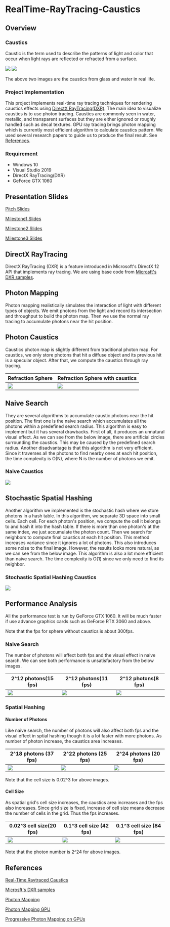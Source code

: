 # RealTime-RayTracing-Caustics

## Overview

### Caustics
Caustic is the term used to describe the patterns of light and color that occur when light rays are reflected or refracted from a surface.

![](img/realGlassCaustics.jpg) 
![](img/realWaterCaustics.jpg)

The above two images are the caustics from glass and water in real life.

### Project Implementation

This project implements real-time ray tracing techniques for rendering caustics effects using [DirectX RayTracing(DXR)](#directx-raytracing(dxr)). The main idea to visualize caustics is to use photon tracing. Caustics are commonly seen in water, metallic, and transparent surfaces but they are either ignored or roughly handled such as decal textures. GPU ray tracing brings photon mapping which is currently most efficient algorithm to calculate caustics pattern. We used several research papers to guide us to produce the final result. See [References](#references).

### Requirement

* Windows 10
* Visual Studio 2019
* DirectX RayTracing(DXR)
* GeForce GTX 1060

## Presentation Slides
[Pitch Slides](https://docs.google.com/presentation/d/1REs8Hu2autTPQMAH6XG6zNYCJJKy6ZIw7h2XxpiPR0Q/edit?usp=sharing)

[Milestone1 Slides](https://docs.google.com/presentation/d/1B7V_mOnpXrHAl32jmDtPGyeIjG3wCJcU7zVgILual1E/edit?usp=sharing)

[Milestone2 Slides](https://docs.google.com/presentation/d/1bBe-m0S8USm9JjuZ0aMPiBgOyF8d1e4xpH3DJyMze_Q/edit?usp=sharing)

[Milestone3 Slides](https://docs.google.com/presentation/d/1QpMr9G-N3W1MqqeVK1NEGOBwIfzCrvPcZRigRFSnQKE/edit?usp=sharing)

## DirectX RayTracing

DirectX RayTracing (DXR) is a feature introduced in Microsoft's DirectX 12 API that implements ray tracing. We are using base code from [Microsft's DXR samples](https://github.com/microsoft/DirectX-Graphics-Samples/tree/master/Samples/Desktop/D3D12Raytracing/src/D3D12RaytracingProceduralGeometry).

## Photon Mapping

Photon mapping realistically simulates the interaction of light with different types of objects. We emit photons from the light and record its intersection and throughput to build the photon map. Then we use the normal ray tracing to accumulate photons near the hit position.

## Photon Caustics

Caustics photon map is slightly different from traditional photon map. For caustics, we only store photons that hit a diffuse object and its previous hit is a specular object. After that, we compute the caustics through ray tracing.

| Refraction Sphere| Refraction Sphere with caustics |
|----|----|
| ![](img/sphereRefract.PNG) | ![](img/sphereNaive.PNG)|

## Naive Search

They are several algorithms to accumulate caustic photons near the hit position. The first one is the naive search which accumulates all the photons within a predefined search radius. This algorithm is easy to implement but it has several drawbacks. First of all, it produces an unnatural visual effect. As we can see from the below image, there are artificial circles surrounding the caustics. This may be caused by the predefined search radius. Another disadvantage is that this algorithm is not very efficient. Since it traverses all the photons to find nearby ones at each hit position, the time complexity is O(N), where N is the number of photons we emit.

### Naive Caustics
![](img/naive1.PNG)

## Stochastic Spatial Hashing

Another algorithm we implemented is the stochastic hash where we store photons in a hash table. In this algorithm, we separate 3D space into small cells. Each cell. For each photon's position, we compute the cell it belongs to and hash it into the hash table. If there is more than one photon's at the same index, we just accumulate the photon count. Then we search for neighbors to compute final caustics at each hit position. This method increases variance since it ignores a lot of photons. This also introduces some noise to the final image. However, the results looks more natural, as we can see from the below image. This algorithm is also a lot more efficient than naive search. The time complexity is O(1) since we only need to find its neighbor.

### Stochastic Spatial Hashing Caustics

![](img/sphereSpatial.PNG)


## Performance Analysis

All the performance test is run by GeForce GTX 1060. It will be much faster if use advance graphics cards such as GeForce RTX 3060 and above.

Note that the fps for sphere without caustics is about 300fps.

### Naive Search

The number of photons will affect both fps and the visual effect in naive search. We can see both performance is unsatisfactory from the below images.

| 2^12 photons(15 fps) | 2^12 photons(11 fps) |2^12 photons(8 fps) |
|---|---|---|
|![](img/naive1.PNG) | ![](img/naive3.PNG) | ![](img/naive2.PNG) |

### Spatial Hashing

#### Number of Photons

Like naive search, the number of photons will also affect both fps and the visual effect in sptial hashing though it is a lot faster with more photons. As number of photon increase, the caustics area increases. 

| 2^18 photons (37 fps) | 2^22 photons (25 fps) |2^24 photons (20 fps) |
|---|---|---|
|![](img/sh2.PNG) | ![](img/sh1.PNG) | ![](img/sphereSpatial.PNG) |

Note that the cell size is 0.02^3 for above images.

#### Cell Size

As spatial grid's cell size increases, the caustics area increases and the fps also increases. Since grid size is fixed, increase of cell size means decrease the number of cells in the grid. Thus the fps increases.

| 0.02^3 cell size(20 fps)| 0.1^3 cell size (42 fps)|0.1^3 cell size (84 fps) |
|----|----|----|
| ![](img/sphereSpatial.PNG)|![](img/cs2.PNG) | ![](img/cs1.PNG)|

Note that the photon number is 2^24 for above images.

## References

[Real-Time Raytraced Caustics](https://link.springer.com/content/pdf/10.1007%2F978-1-4842-7185-8_30.pdf)

[Microsft's DXR samples](https://github.com/microsoft/DirectX-Graphics-Samples/tree/master/Samples/Desktop/D3D12Raytracing/src/D3D12RaytracingProceduralGeometry)

[Photon Mapping](https://graphics.stanford.edu/courses/cs348b-00/course8.pdf)

[Photon Mapping GPU](https://cs.uwaterloo.ca/~thachisu/gpuppm_slides.pdf)

[Progressive Photon Mapping on GPUs](https://apartridge.github.io/OppositeRenderer/master/masteroppgave.pdf)
